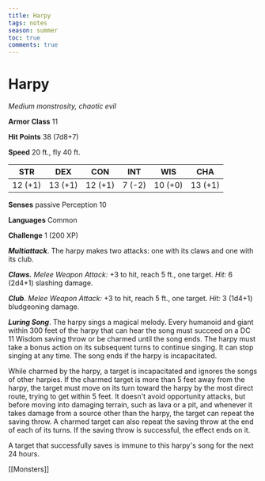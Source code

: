 ---title: Harpytags: notesseason: summertoc: truecomments: true---
# Harpy

*Medium monstrosity, chaotic evil*

**Armor Class** 11

**Hit Points** 38 (7d8+7)

**Speed** 20 ft., fly 40 ft.

| STR     | DEX     | CON     | INT    | WIS     | CHA     |
|---------|---------|---------|--------|---------|---------|
| 12 (+1) | 13 (+1) | 12 (+1) | 7 (-2) | 10 (+0) | 13 (+1) |

**Senses** passive Perception 10

**Languages** Common

**Challenge** 1 (200 XP)


***Multiattack***. The harpy makes two attacks: one with its claws and one with its club.

***Claws.*** *Melee Weapon Attack:* +3 to hit, reach 5 ft., one target. *Hit:* 6 (2d4+1) slashing damage.

***Club***. *Melee Weapon Attack:* +3 to hit, reach 5 ft., one target. *Hit:* 3 (1d4+1) bludgeoning damage.

***Luring Song***. The harpy sings a magical melody. Every humanoid and giant within 300 feet of the harpy that can hear the song must succeed on a DC 11 Wisdom saving throw or be charmed until the song ends. The harpy must take a bonus action on its subsequent turns to continue singing. It can stop singing at any time. The song ends if the harpy is incapacitated.

While charmed by the harpy, a target is incapacitated and ignores the songs of other harpies. If the charmed target is more than 5 feet away from the harpy, the target must move on its turn toward the harpy by the most direct route, trying to get within 5 feet. It doesn't avoid opportunity attacks, but before moving into damaging terrain, such as lava or a pit, and whenever it takes damage from a source other than the harpy, the target can repeat the saving throw. A charmed target can also repeat the saving throw at the end of each of its turns. If the saving throw is successful, the effect ends on it.

A target that successfully saves is immune to this harpy's song for the next 24 hours.


[[Monsters]]
